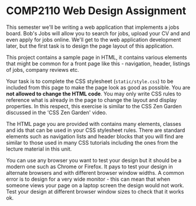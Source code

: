 COMP2110 Web Design Assignment
====================

This semester we'll be writing a web application that implements a jobs board.  Bob's Jobs will allow you to search for jobs, upload your CV and and even apply for jobs online.  We'll get to the web application development later, but the first task is to design the  page layout of this application.

This project contains a sample page in HTML, it contains various elements that might be common for a front page like this - navigation, header, listings of jobs, company reviews etc.

Your task is to complete the CSS stylesheet (`static/style.css`) to be included from this page to make the page look as good as possible.  You are __not allowed to change the HTML code__. You may only write CSS rules to reference what is already in the page to change the layout and display properties. In this respect, this exercise is similar to the CSS Zen Garden discussed in the 'CSS Zen Garden' video.

The HTML page you are provided with contains many elements, classes and ids that can be used in your CSS stylesheet rules.  There are standard elements such as navigation lists and header blocks that you will find are similar to those used in many CSS tutorials including the ones from the lecture material in this unit.  

You can use any browser you want to test your design but it should be a modern one such as Chrome or Firefox.  It pays to test your design in alternate browsers and with different browser window widths. A common error is to design for a very wide monitor - this can mean that when someone views your page on a laptop screen the design would not work.  Test your design at different browser window sizes to check that it works ok.